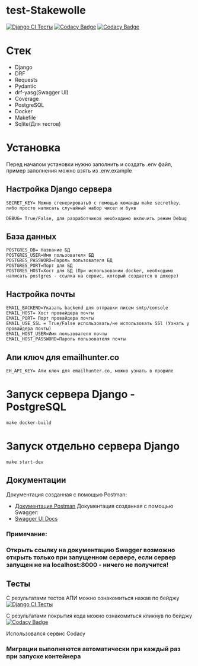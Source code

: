 # test-Stakewolle

[![Django CI Тесты](https://github.com/NevermoreKatana/test-Stakewolle/actions/workflows/django.yml/badge.svg)](https://github.com/NevermoreKatana/test-Stakewolle/actions/workflows/django.yml)
[![Codacy Badge](https://app.codacy.com/project/badge/Grade/5b8f1dcc4c5248369aa3e45cead2454e)](https://app.codacy.com/gh/NevermoreKatana/test-Stakewolle/dashboard?utm_source=gh&utm_medium=referral&utm_content=&utm_campaign=Badge_grade)
[![Codacy Badge](https://app.codacy.com/project/badge/Coverage/5b8f1dcc4c5248369aa3e45cead2454e)](https://app.codacy.com/gh/NevermoreKatana/test-Stakewolle/dashboard?utm_source=gh&utm_medium=referral&utm_content=&utm_campaign=Badge_coverage)

# Стек
- Django
- DRF
- Requests
- Pydantic
- drf-yasg(Swagger UI)
- Coverage
- PostgreSQL
- Docker
- Makefile
- Sqlite(Для тестов)

# Установка
Перед началом установки нужно заполнить и создать .env файл, пример заполнения можно взять из .env.example
## Настройка Django сервера
```
SECRET_KEY= Можно сгенерироватьб с помощью команды make secretkey, либо просто написать случайный набор чисел и букв
```
```
DEBUG= True/False, для разработчиков необходимо включить режим Debug
```
## База данных
```
POSTGRES_DB= Название БД
POSTGRES_USER=Имя пользователя БД
POSTGRES_PASSWORD=Пароль пользователя БД
POSTGRES_PORT=Порт для БД
POSTGRES_HOST=Хост для БД (При использовании docker, необходимо написать postgres - ссылка на сервис, который создается в докере)
```
## Настройка почты
```
EMAIL_BACKEND=Указать backend для отправки писем smtp/console 
EMAIL_HOST= Хост провайдера почты
EMAIL_PORT= Порт провайдера почты 
EMAIL_USE_SSL = True/False использовать/не использовать SSl (Узнать у провайдера почты)
EMAIL_HOST_USER=Имя пользователя почты
EMAIL_HOST_PASSWORD=Пароль пользователя почты
```
## Апи ключ для emailhunter.co
```
EH_API_KEY= Апи ключ для emailhunter.co, можно узнать в профиле
```

# Запуск сервера Django - PostgreSQL

```
make docker-build
```
# Запуск отдельно сервера Django
```
make start-dev
```

## Документации
Документация созданная с помощью Postman:
- [Документация Postman](https://documenter.getpostman.com/view/29777293/2sA2xnwpYt)
Документация созданная с помощью Swagger:
- [Swagger UI Docs](http://localhost:8000/swagger/)

### Примечание:
### Открыть ссылку на документацию Swagger возможно открыть только при запущенном сервере, если сервер запущен не на localhost:8000 - ничего не получится!

## Тесты
С результатами тестов АПИ можно ознакомиться нажав по бейджу [![Django CI Тесты](https://github.com/NevermoreKatana/test-Stakewolle/actions/workflows/django.yml/badge.svg)](https://github.com/NevermoreKatana/test-Stakewolle/actions/workflows/django.yml) 

С результатами покрытия кода можно ознакомиться кликнув по бейджу[![Codacy Badge](https://app.codacy.com/project/badge/Coverage/5b8f1dcc4c5248369aa3e45cead2454e)](https://app.codacy.com/gh/NevermoreKatana/test-Stakewolle/dashboard?utm_source=gh&utm_medium=referral&utm_content=&utm_campaign=Badge_coverage)

Использовался сервис Codacy

### Миграции выполняются автоматически при каждый раз при запуске контейнера